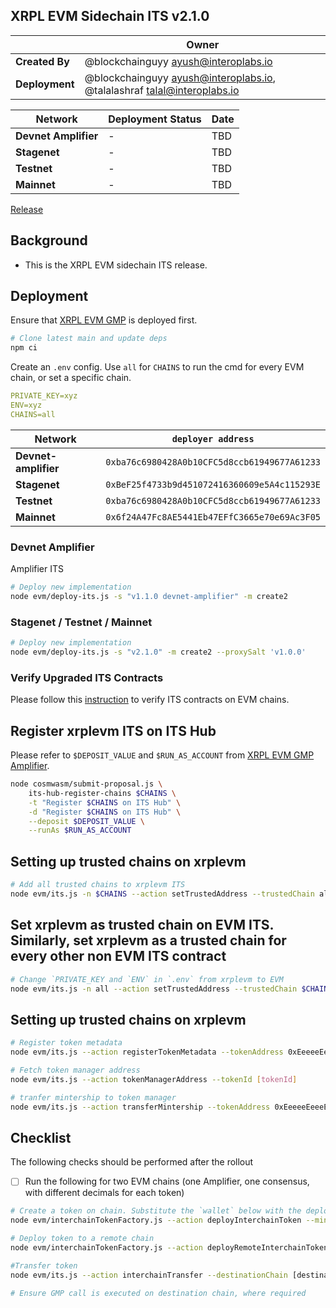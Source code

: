 ## XRPL EVM Sidechain ITS v2.1.0

|                | **Owner**                                                                   |
| -------------- | --------------------------------------------------------------------------- |
| **Created By** | @blockchainguyy <ayush@interoplabs.io>                                      |
| **Deployment** | @blockchainguyy <ayush@interoplabs.io>, @talalashraf <talal@interoplabs.io> |

| **Network**          | **Deployment Status** | **Date** |
| -------------------- | --------------------- | -------- |
| **Devnet Amplifier** | -                     | TBD      |
| **Stagenet**         | -                     | TBD      |
| **Testnet**          | -                     | TBD      |
| **Mainnet**          | -                     | TBD      |

[Release](https://github.com/axelarnetwork/interchain-token-service/releases/tag/v)

## Background

- This is the XRPL EVM sidechain ITS release.

## Deployment

Ensure that [XRPL EVM GMP](../evm/2025-02-XRPL-EVM-GMP-v6.0.4.md) is deployed first.

```bash
# Clone latest main and update deps
npm ci
```

Create an `.env` config. Use `all` for `CHAINS` to run the cmd for every EVM chain, or set a specific chain.

```yaml
PRIVATE_KEY=xyz
ENV=xyz
CHAINS=all
```


| Network              | `deployer address`                           |
| -------------------- | -------------------------------------------- |
| **Devnet-amplifier** | `0xba76c6980428A0b10CFC5d8ccb61949677A61233` |
| **Stagenet**         | `0xBeF25f4733b9d451072416360609e5A4c115293E` |
| **Testnet**          | `0xba76c6980428A0b10CFC5d8ccb61949677A61233` |
| **Mainnet**          | `0x6f24A47Fc8AE5441Eb47EFfC3665e70e69Ac3F05` |

### Devnet Amplifier

Amplifier ITS

```bash
# Deploy new implementation
node evm/deploy-its.js -s "v1.1.0 devnet-amplifier" -m create2 
```

### Stagenet / Testnet / Mainnet

```bash
# Deploy new implementation
node evm/deploy-its.js -s "v2.1.0" -m create2 --proxySalt 'v1.0.0'
```

### Verify Upgraded ITS Contracts

Please follow this [instruction](https://github.com/axelarnetwork/axelar-contract-deployments/tree/main/evm#contract-verification) to verify ITS contracts on EVM chains.

## Register xrplevm ITS on ITS Hub

Please refer to `$DEPOSIT_VALUE` and `$RUN_AS_ACCOUNT` from [XRPL EVM GMP Amplifier](../cosmwasm/2025-02-XRPL-EVM-GMP-v1.0.0.md).

```bash
node cosmwasm/submit-proposal.js \
    its-hub-register-chains $CHAINS \
    -t "Register $CHAINS on ITS Hub" \
    -d "Register $CHAINS on ITS Hub" \
    --deposit $DEPOSIT_VALUE \
    --runAs $RUN_AS_ACCOUNT
```

## Setting up trusted chains on xrplevm

```bash
# Add all trusted chains to xrplevm ITS
node evm/its.js -n $CHAINS --action setTrustedAddress --trustedChain all --trustedAddress hub
```

## Set xrplevm as trusted chain on EVM ITS. Similarly, set xrplevm as a trusted chain for every other non EVM ITS contract

```bash
# Change `PRIVATE_KEY and `ENV` in `.env` from xrplevm to EVM
node evm/its.js -n all --action setTrustedAddress --trustedChain $CHAINS --trustedAddress hub
```

## Setting up trusted chains on xrplevm

```bash
# Register token metadata
node evm/its.js --action registerTokenMetadata --tokenAddress 0xEeeeeEeeeEeEeeEeEeEeeEEEeeeeEeeeeeeeEEeE

# Fetch token manager address
node evm/its.js --action tokenManagerAddress --tokenId [tokenId]

# tranfer mintership to token manager
node evm/its.js --action transferMintership --tokenAddress 0xEeeeeEeeeEeEeeEeEeEeeEEEeeeeEeeeeeeeEEeE --minter [tokenManager]
```

## Checklist

The following checks should be performed after the rollout

- [ ] Run the following for two EVM chains (one Amplifier, one consensus, with different decimals for each token)

```bash
# Create a token on chain. Substitute the `wallet` below with the deployer key
node evm/interchainTokenFactory.js --action deployInterchainToken --minter [wallet] --name "test" --symbol "TST" --decimals [decimals] --initialSupply 10000 --salt "salt12345"

# Deploy token to a remote chain
node evm/interchainTokenFactory.js --action deployRemoteInterchainToken --destinationChain [destination chain] --salt "salt12345" -y

#Transfer token
node evm/its.js --action interchainTransfer --destinationChain [destination chain] --tokenId [tokenId] --destinationAddress [recipient] --amount 1 --gasValue 0

# Ensure GMP call is executed on destination chain, where required
```
